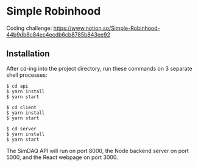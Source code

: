 # Simple Robinhood

Coding challenge: https://www.notion.so/Simple-Robinhood-44b9db6c84ec4ecdb6cb8785b843ee92

## Installation
After cd-ing into the project directory, run these commands on 3 separate shell processes:
```shell
$ cd api
$ yarn install
$ yarn start

$ cd client
$ yarn install
$ yarn start

$ cd server
$ yarn install
$ yarn start
```

The SimDAQ API will run on port 8000, the Node backend server on port 5000, and the React webpage on port 3000. 